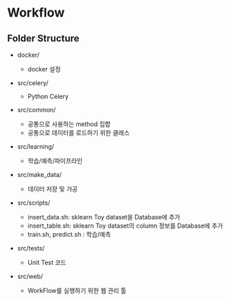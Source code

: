 Workflow
==============================

## Folder Structure ##

- docker/
  - docker 설정

- src/celery/
  - Python Celery 

- src/common/
  - 공통으로 사용하는 method 집합
  - 공통으로 데이터를 로드하기 위한 클래스

- src/learning/
  - 학습/예측/파이프라인

- src/make_data/
  - 데이터 저장 및 가공

- src/scripts/
  - insert_data.sh: sklearn Toy dataset을 Database에 추가
  - insert_table.sh: sklearn Toy dataset의 column 정보를 Database에 추가
  - train.sh, predict.sh : 학습/예측

- src/tests/
  - Unit Test 코드

- src/web/
  - WorkFlow를 실행하기 위한 웹 관리 툴